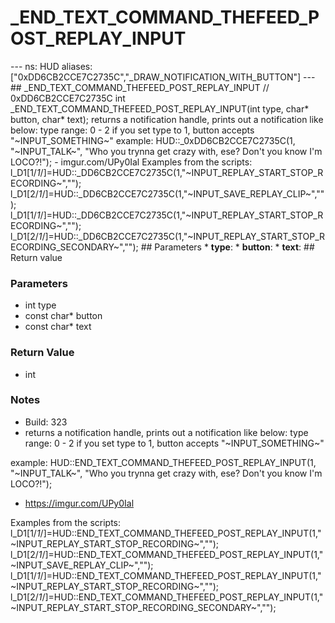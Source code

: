 # _END_TEXT_COMMAND_THEFEED_POST_REPLAY_INPUT

--- ns: HUD aliases: ["0xDD6CB2CCE7C2735C","_DRAW_NOTIFICATION_WITH_BUTTON"] --- ## _END_TEXT_COMMAND_THEFEED_POST_REPLAY_INPUT  // 0xDD6CB2CCE7C2735C int _END_TEXT_COMMAND_THEFEED_POST_REPLAY_INPUT(int type, char* button, char* text);  returns a notification handle, prints out a notification like below: type range: 0 - 2 if you set type to 1, button accepts "~INPUT_SOMETHING~" example: HUD::_0xDD6CB2CCE7C2735C(1, "~INPUT_TALK~", "Who you trynna get crazy with, ese? Don't you know I'm LOCO?!"); - imgur.com/UPy0Ial Examples from the scripts: l_D1[1/*1*/]=HUD::_DD6CB2CCE7C2735C(1,"~INPUT_REPLAY_START_STOP_RECORDING~",""); l_D1[2/*1*/]=HUD::_DD6CB2CCE7C2735C(1,"~INPUT_SAVE_REPLAY_CLIP~",""); l_D1[1/*1*/]=HUD::_DD6CB2CCE7C2735C(1,"~INPUT_REPLAY_START_STOP_RECORDING~",""); l_D1[2/*1*/]=HUD::_DD6CB2CCE7C2735C(1,"~INPUT_REPLAY_START_STOP_RECORDING_SECONDARY~","");  ## Parameters * **type**: * **button**: * **text**:  ## Return value

### Parameters
* int type
* const char* button
* const char* text

### Return Value
* int

### Notes
* Build: 323
* returns a notification handle, prints out a notification like below:
type range: 0 - 2
if you set type to 1, button accepts "~INPUT_SOMETHING~"

example:
HUD::END_TEXT_COMMAND_THEFEED_POST_REPLAY_INPUT(1, "~INPUT_TALK~", "Who you trynna get crazy with, ese? Don't you know I'm LOCO?!");
- https://imgur.com/UPy0Ial


Examples from the scripts:
l_D1[1/*1*/]=HUD::END_TEXT_COMMAND_THEFEED_POST_REPLAY_INPUT(1,"~INPUT_REPLAY_START_STOP_RECORDING~","");
l_D1[2/*1*/]=HUD::END_TEXT_COMMAND_THEFEED_POST_REPLAY_INPUT(1,"~INPUT_SAVE_REPLAY_CLIP~","");
l_D1[1/*1*/]=HUD::END_TEXT_COMMAND_THEFEED_POST_REPLAY_INPUT(1,"~INPUT_REPLAY_START_STOP_RECORDING~","");
l_D1[2/*1*/]=HUD::END_TEXT_COMMAND_THEFEED_POST_REPLAY_INPUT(1,"~INPUT_REPLAY_START_STOP_RECORDING_SECONDARY~","");


